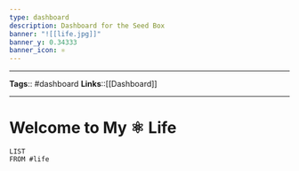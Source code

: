 ```yaml
---
type: dashboard
description: Dashboard for the Seed Box
banner: "![[life.jpg]]"
banner_y: 0.34333
banner_icon: ⚛️
---
```


---
**Tags**:: #dashboard
**Links**::[[Dashboard]]

---
# Welcome to My ⚛ Life

```dataview
LIST
FROM #life
```
